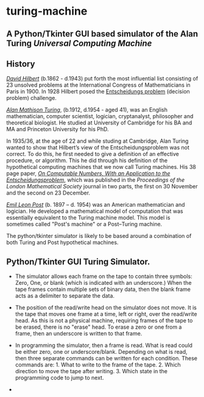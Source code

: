 # turing-machine

## A Python/Tkinter GUI based simulator of the Alan Turing *Universal Computing Machine*

## History

[*David Hilbert*](https://en.wikipedia.org/wiki/David_Hilbert) (b.1862 - d.1943) put forth the most influential list consisting of 23 unsolved problems at the International Congress of Mathematicians in Paris in 1900. In 1928 Hilbert posed the [Entscheidungs problem](https://en.wikipedia.org/wiki/Entscheidungsproblem) (decision problem) challenge. 

[*Alan Mathison Turing*](https://en.wikipedia.org/wiki/Alan_Turing), (b.1912, d.1954 - aged 41), was an English mathematician, computer scientist, logician, cryptanalyst, philosopher and theoretical biologist. He studied at University of Cambridge for his BA and MA and Princeton University for his PhD. 

In 1935/36, at the age of 22 and while studing at Cambridge, Alan Turing wanted to show that Hilbert’s view of the Entscheidungsproblem was not correct. To do this, he first needed to give a definition of an effective procedure, or algorithm. This he did through his definition of the hypothetical computing machines that we now call Turing machines. His 38 page paper, [*On Computable Numbers, With an Application to the Entscheidungsproblem*](https://www.wolframscience.com/prizes/tm23/images/Turing.pdf), which was published in the *Proceedings of the London Mathematical Society* journal in two parts, the first on 30 November and the second on 23 December.

[*Emil Leon Post*](https://en.wikipedia.org/wiki/Emil_Leon_Post) (b. 1897 – d. 1954) was an American mathematician and logician. He developed a mathematical model of computation that was essentially equivalent to the Turing machine model. This model is sometimes called "Post's machine" or a Post–Turing machine.

The python/tkinter simulator is likely to be based around a combination of both Turing and Post hypothetical machines.

## Python/Tkinter GUI Turing Simulator.

* The simulator allows each frame on the tape to contain three symbols: Zero, One, or blank (which is indicated with an underscore.) When the tape frames contain multiple sets of binary data, then the blank frame acts as a delimiter to separate the data.

* The position of the read/write head on the simulator does not move. It is the tape that moves one frame at a time, left or right, over the read/write head. As this is not a physical machine, requiring frames of the tape to be erased, there is no "erase" head. To erase a zero or one from a frame, then an underscore is written to that frame.

* In programming the simulator, then a frame is read. What is read could be either zero, one or underscore/blank. Depending on what is read, then three separate commands can be written for each condition. These commands are: 1. What to write to the frame of the tape. 2. Which direction to move the tape after writing. 3. Which state in the programming code to jump to next.


* 
